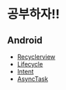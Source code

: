 # 공부하자!!

## Android
* [Recyclerview](./Android/RecyclerView.md)
* [Lifecycle](./Android/LifeCycle.md)
* [Intent](./Android/Intent.md)
* [AsyncTask](./Android/AsyncTask.md)